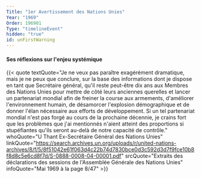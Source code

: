 ```yaml
---
Title: "1er Avertissement des Nations Unies"
Year: "1969"
Order: 196901
Type: "timelineEvent"
hidden: "true"
id: unFirstWarning
---
```


#### Ses réflexions sur l'enjeu systémique

{{< quote textQuote="Je ne veux pas paraître exagérément dramatique, mais je ne peux que conclure, sur la base des informations dont je dispose en tant que Secrétaire général, qu'il reste peut-être dix ans aux Membres des Nations Unies pour mettre de côté leurs anciennes querelles et lancer un partenariat mondial afin de freiner la course aux armements, d'améliorer l'environnement humain, de désamorcer l'explosion démographique et de donner l'élan nécessaire aux efforts de développement. Si un tel partenariat mondial n'est pas forgé au cours de la prochaine décennie, je crains fort que les problèmes que j'ai mentionnés n'aient atteint des proportions si stupéfiantes qu'ils seront au-delà de notre capacité de contrôle." whoQuote="U Thant Ex-Secrétaire Général des Nations Unies" linkQuote="https://search.archives.un.org/uploads/r/united-nations-archives/8/f/5/8f51042e61f063d4c22b74d7830bce0d3c592d3d7f9fce10b8f8d8c5e6cd8f7d/S-0888-0008-04-00001.pdf" srcQuote="Extraits des déclarations des sessions de l'Assemblée Générale des Nations Unies" infoQuote="Mai 1969 à la page 8/47" >}}